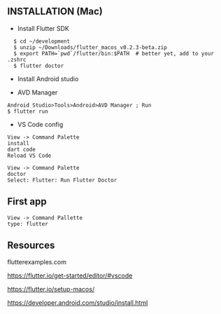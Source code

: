 
INSTALLATION (Mac)
-----
* Install Flutter SDK
```
  $ cd ~/development
  $ unzip ~/Downloads/flutter_macos_v0.2.3-beta.zip
  $ export PATH=`pwd`/flutter/bin:$PATH  # better yet, add to your .zshrc
  $ flutter doctor
```
* Install Android studio

* AVD Manager
```
Android Studio>Tools>Android>AVD Manager ; Run
$ flutter run
```

* VS Code config
```
View -> Command Palette
install
dart code
Reload VS Code

View -> Command Palette
doctor
Select: Flutter: Run Flutter Doctor
```

## First app 
```
View -> Command Pallette
type: flutter
```


## Resources

flutterexamples.com

https://flutter.io/get-started/editor/#vscode


https://flutter.io/setup-macos/

https://developer.android.com/studio/install.html